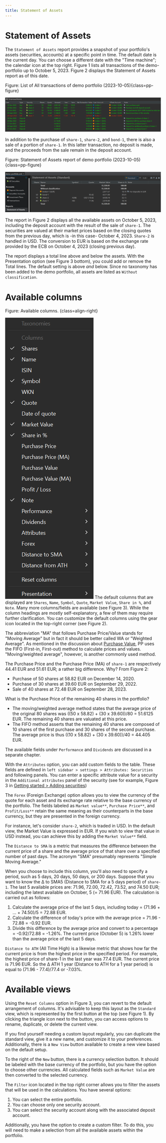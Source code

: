 ```yaml
---
title: Statement of Assets
---
```

# Statement of Assets
The `Statement of Assets` report provides a snapshot of your portfolio's assets (securities, accounts) at a specific point in time. The default date is the current day. You can choose a different date with the "Time machine"; the calendar icon at the top right. Figure 1 lists all transactions of the demo-portfolio up to October 5, 2023. Figure 2 displays the Statement of Assets report as of this date.

Figure: List of All transactions of demo portfolio (2023-10-05){class=pp-figure}

![](../../../../images/sb-all-transactions.png)

In addition to the purchase of `share-1`, `share-2`, and `bond-1`, there is also a sale of a portion of `share-1`. In this latter transaction, no deposit is made, and the proceeds from the sale remain in the deposit account.

Figure: Statement of Assets report of demo portfolio (2023-10-05){class=pp-figure}

![](./images/sb-reports-statement.png)

The report in Figure 2 displays all the available assets on October 5, 2023, including the deposit account with the result of the sale of `share-1`. The securities are valued at their market prices based on the closing quotes from the previous day, which is -in this case- October 4, 2023. `Share-2` is handled in USD. The conversion to EUR is based on the exchange rate provided by the ECB on October 4, 2023 (closing previous day).

The report displays a total line above and below the assets. With the Presentation option (see Figure 3 bottom), you could add or remove the Total lines. The default setting is above *and* below. Since no taxonomy has been added to the demo portfolio, all assets are listed as `Without classification`.

# Available columns

Figure: Available columns. {class=align-right}

![](./images/sb-reports-statement-gear-icon.png)
The default columns that are displayed are `Shares`, `Name`, `Symbol`, `Quote`, `Market Value`, `Share in %`, and `Note`. Many more columns/fields are available (see Figure 3). While the column headings are mostly self-explanatory, a few of them may require further clarification. You can customize the default columns using the gear icon located in the top-right corner (see Figure 2).

The abbreviation "MA" that follows Purchase Price/Value stands for "Moving Average" but in fact it should be better called WA or "Weighted Average". As mentioned in the discussion about [Purchase Value](../../../../concepts/purchase-value.md), PP uses the FIFO (First-in, First-out) method to calculate prices and values. "Moving/weighted average", however, is another commonly used method.

The Purchase Price and the Purchase Price (MA) of `share-1` are respectively 44.41 EUR and 51.61 EUR; a rather big difference. Why? From Figure 2:

- Purchase of 50 shares at 58.82 EUR on December 14, 2020.
- Purchase of 30 shares at 39.60 EUR on September 29, 2022.
- Sale of 40 shares at 72.48 EUR on September 28, 2023.

What is the Purchase Price of the remaining 40 shares in the portfolio?

- The moving/weighted average method states that the average price of the original 80 shares was ((50 x 58.82) + (30 x 39.60))/80 = 51.6125 EUR. The remaining 40 shares are valuated at this price.
- The FIFO method asserts that the remaining 40 shares are composed of 10 shares of the first purchase and 30 shares of the second purchase. The average price is thus ((10 x 58.82) + (30 x 39.60))/40 = 44.405 EUR.

The available fields under `Performance` and `Dividends` are discussed in a separate chapter.

With the `Attributes` option, you can add custom fields to the table. These fields are defined in `left sidebar > settings > Attributes: Securities` and following panels. You can enter a specific attribute value for a security in the `Additional attributes` panel of the security (see for example, Figure 3 in [Getting started > Adding securities](../../../../getting-started/adding-securities.md))

The `Forex` (Foreign Exchange) option allows you to view the currency of the quote for each asset and its exchange rate relative to the base currency of the portfolio. The fields labeled as `Market value**`, `Purchase Price**`, and `Profit/Loss**` retain the same meaning as their counterparts in the base currency, but they are presented in the foreign currency.

For instance, let's consider `share-2`, which is traded in USD. In the default view, the Market Value is expressed in EUR. If you wish to view that value in USD instead, you can achieve this by adding the `Market Value**` field.

The `Distance to SMA` is a metric that measures the difference between the current price of a share and the average price of that share over a specified number of past days. The acronym "SMA" presumably represents "Simple Moving Average."

When you choose to include this column, you'll also need to specify a period, such as 5 days, 20 days, 50 days, or 200 days. Suppose that you want to know the &Delta; to SMA5 (Distance to SMA for a 5 days period) of `share-1`. The last 5 available prices are: 71.96, 72.00, 72.42, 73.52, and 74.50 EUR; including the latest available on October, 5 (= 71.96 EUR). The calculation is carried out as follows:

1. Calculate the average price of the last 5 days, including today = (71.96 + ... + 74.50)/5 = 72.88 EUR.
2. Calculate the difference of today's price with the average price = 71.96 - 72.88 = -0.92 EUR.
3. Divide this difference by the average price and convert to a percentage = -0.92/72.88 = -1.26%. The current price (October 5) is 1.26% lower than the average price of the last 5 days.

`Distance to ATH` (All Time High) is a likewise metric that shows how far the current price is from the highest price in the specified period. For example, the highest price of share-1 in the last year was 77.4 EUR. The current price is 71.96 EUR. So the &Delta; ATH 1 year (Distance to ATH for a 1 year period) is equal to (71.96 - 77.4)/77.4 or -7.03%. 

 # Available views

Using the `Reset Columns` option in Figure 3, you can revert to the default arrangement of columns. It's advisable to keep this layout as the `Standard` view, which is represented by the first button at the top (see Figure 1). By clicking the triangle icon next to the button, you can access options to rename, duplicate, or delete the current view.

If you find yourself needing a custom layout regularly, you can duplicate the standard view, give it a new name, and customize it to your preferences. Additionally, there is a `New View` button available to create a new view based on the default setup.

To the right of the `New` button, there is a currency selection button. It should be labeled with the base currency of the portfolio, but you have the option to choose other currencies. All calculated fields such as `Market Value` are then converted to the selected currency.

The `Filter` icon located in the top right corner allows you to filter the assets that will be used in the calculations. You have several options:

1. You can select the entire portfolio.
2. You can choose only one security account.
3. You can select the security account along with the associated deposit account.

Additionally, you have the option to create a custom filter. To do this, you will need to make a selection from all the available assets within the portfolio.



 